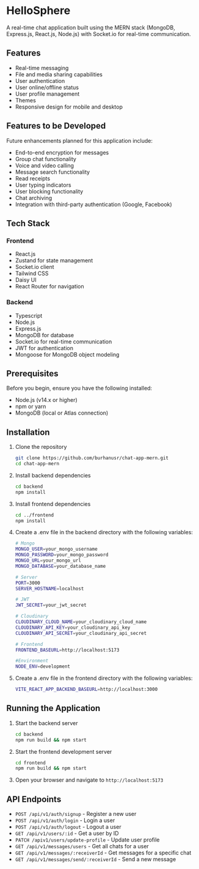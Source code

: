 # HelloSphere

A real-time chat application built using the MERN stack (MongoDB, Express.js, React.js, Node.js) with Socket.io for real-time communication.

## Features

- Real-time messaging
- File and media sharing capabilities
- User authentication
- User online/offline status
- User profile management
- Themes
- Responsive design for mobile and desktop

## Features to be Developed

Future enhancements planned for this application include:

- End-to-end encryption for messages
- Group chat functionality
- Voice and video calling
- Message search functionality
- Read receipts
- User typing indicators
- User blocking functionality
- Chat archiving
- Integration with third-party authentication (Google, Facebook)

## Tech Stack

### Frontend

- React.js
- Zustand for state management
- Socket.io client
- Tailwind CSS
- Daisy UI
- React Router for navigation

### Backend

- Typescript
- Node.js
- Express.js
- MongoDB for database
- Socket.io for real-time communication
- JWT for authentication
- Mongoose for MongoDB object modeling

## Prerequisites

Before you begin, ensure you have the following installed:

- Node.js (v14.x or higher)
- npm or yarn
- MongoDB (local or Atlas connection)

## Installation

1. Clone the repository
   ```bash
   git clone https://github.com/burhanusr/chat-app-mern.git
   cd chat-app-mern
   ```
2. Install backend dependencies
   ```bash
   cd backend
   npm install
   ```
3. Install frontend dependencies
   ```bash
   cd ../frontend
   npm install
   ```
4. Create a .env file in the backend directory with the following variables:

   ```bash
   # Mongo
   MONGO_USER=your_mongo_username
   MONGO_PASSWORD=your_mongo_password
   MONGO_URL=your_mongo_url
   MONGO_DATABASE=your_database_name

   # Server
   PORT=3000
   SERVER_HOSTNAME=localhost

   # JWT
   JWT_SECRET=your_jwt_secret

   # Cloudinary
   CLOUDINARY_CLOUD_NAME=your_cloudinary_cloud_name
   CLOUDINARY_API_KEY=your_cloudinary_api_key
   CLOUDINARY_API_SECRET=your_cloudinary_api_secret

   # Frontend
   FRONTEND_BASEURL=http://localhost:5173

   #Environment
   NODE_ENV=development
   ```

5. Create a .env file in the frontend directory with the following variables:
   ```bash
   VITE_REACT_APP_BACKEND_BASEURL=http://localhost:3000
   ```

## Running the Application

1. Start the backend server
   ```bash
   cd backend
   npm run build && npm start
   ```
2. Start the frontend development server
   ```bash
   cd frontend
   npm run build && npm start
   ```
3. Open your browser and navigate to `http://localhost:5173`

## API Endpoints

- `POST /api/v1/auth/signup` - Register a new user
- `POST /api/v1/auth/login` - Login a user
- `POST /api/v1/auth/logout` - Logout a user
- `GET /api/v1/users/:id` - Get a user by ID
- `PATCH /apiv1/users/update-profile` - Update user profile
- `GET /api/v1/messages/users` - Get all chats for a user
- `GET /api/v1/messages/:receiverId` - Get messages for a specific chat
- `GET /api/v1/messages/send/:receiverId` - Send a new message
